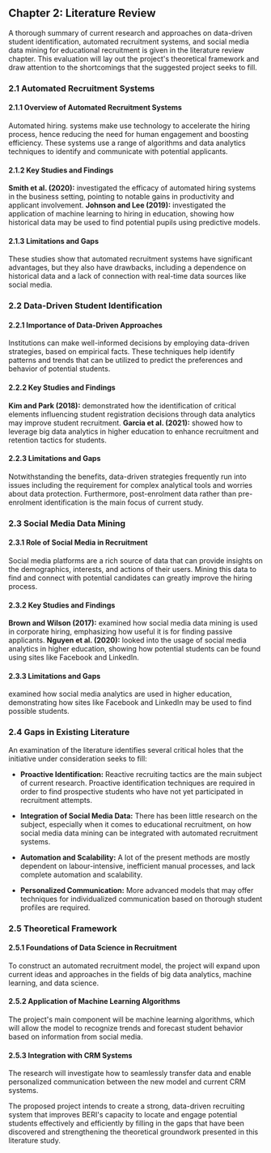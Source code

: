 ## Chapter 2: Literature Review

A thorough summary of current research and approaches on data-driven student identification, automated recruitment systems, and social media data mining for educational recruitment is given in the literature review chapter. This evaluation will lay out the project's theoretical framework and draw attention to the shortcomings that the suggested project seeks to fill.

### 2.1 Automated Recruitment Systems
#### 2.1.1 Overview of Automated Recruitment Systems
Automated hiring. systems make use technology to accelerate the hiring process, hence reducing the need for human engagement and boosting efficiency. These systems use a range of algorithms and data analytics techniques to identify and communicate with potential applicants.

#### 2.1.2 Key Studies and Findings
**Smith et al. (2020):** investigated the efficacy of automated hiring systems in the business setting, pointing to notable gains in productivity and applicant involvement.
**Johnson and Lee (2019):** investigated the application of machine learning to hiring in education, showing how historical data may be used to find potential pupils using predictive models.
#### 2.1.3 Limitations and Gaps
These studies show that automated recruitment systems have significant advantages, but they also have drawbacks, including a dependence on historical data and a lack of connection with real-time data sources like social media.


### 2.2 Data-Driven Student Identification
#### 2.2.1 Importance of Data-Driven Approaches
Institutions can make well-informed decisions by employing data-driven strategies, based on empirical facts. These techniques help identify patterns and trends that can be utilized to predict the preferences and behavior of potential students.
#### 2.2.2 Key Studies and Findings
**Kim and Park (2018):** demonstrated how the identification of critical elements influencing student registration decisions through data analytics may improve student recruitment.
**Garcia et al. (2021):** showed how to leverage big data analytics in higher education to enhance recruitment and retention tactics for students.
#### 2.2.3 Limitations and Gaps
Notwithstanding the benefits, data-driven strategies frequently run into issues including the requirement for complex analytical tools and worries about data protection. Furthermore, post-enrolment data rather than pre-enrolment identification is the main focus of current study.


### 2.3 Social Media Data Mining
#### 2.3.1 Role of Social Media in Recruitment
Social media platforms are a rich source of data that can provide insights on the demographics, interests, and actions of their users. Mining this data to find and connect with potential candidates can greatly improve the hiring process.
#### 2.3.2 Key Studies and Findings
**Brown and Wilson (2017):** examined how social media data mining is used in corporate hiring, emphasizing how useful it is for finding passive applicants.
**Nguyen et al. (2020):** looked into the usage of social media analytics in higher education, showing how potential students can be found using sites like Facebook and LinkedIn.
#### 2.3.3 Limitations and Gaps
examined how social media analytics are used in higher education, demonstrating how sites like Facebook and LinkedIn may be used to find possible students.


### 2.4 Gaps in Existing Literature
An examination of the literature identifies several critical holes that the initiative under consideration seeks to fill:

- **Proactive Identification:** Reactive recruiting tactics are the main subject of current research. Proactive identification techniques are required in order to find prospective students who have not yet participated in recruitment attempts.

- **Integration of Social Media Data:** There has been little research on the subject, especially when it comes to educational recruitment, on how social media data mining can be integrated with automated recruitment systems.
- **Automation and Scalability:** A lot of the present methods are mostly dependent on labour-intensive, inefficient manual processes, and lack complete automation and scalability.

- **Personalized Communication:** More advanced models that may offer techniques for individualized communication based on thorough student profiles are required.


### 2.5 Theoretical Framework
#### 2.5.1 Foundations of Data Science in Recruitment
To construct an automated recruitment model, the project will expand upon current ideas and approaches in the fields of big data analytics, machine learning, and data science.

#### 2.5.2 Application of Machine Learning Algorithms
The project's main component will be machine learning algorithms, which will allow the model to recognize trends and forecast student behavior based on information from social media.

#### 2.5.3 Integration with CRM Systems
The research will investigate how to seamlessly transfer data and enable personalized communication between the new model and current CRM systems.

The proposed project intends to create a strong, data-driven recruiting system that improves BERI's capacity to locate and engage potential students effectively and efficiently by filling in the gaps that have been discovered and strengthening the theoretical groundwork presented in this literature study.

